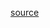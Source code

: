 [source](https://github.com/trekhleb/javascript-algorithms/blob/master/src/data-structures/linked-list/LinkedListNode.js)